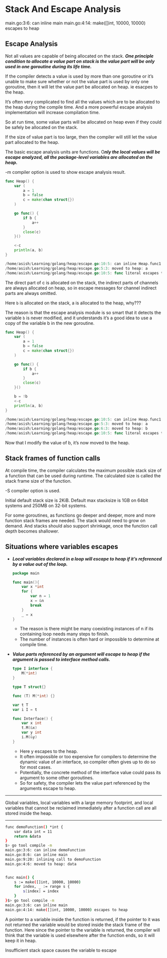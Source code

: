 # Stack And Escape Analysis

main.go:3:6: can inline main
main.go:4:14: make([]int, 10000, 10000) escapes to heap

## Escape Analysis

Not all values are capable of being allocated on the stack. ***One principle condition to allocate a value part on stack is the value part will be only used in one goroutine during its life time.*** 

If the compiler detects a value is used by more than one goroutine or it’s unable to make sure whether or not the value part is used by only one goroutine, then it will let the value part be allocated on heap. ie esacpes to the heap.

It’s often very complicated to find all the values which are to be allocated to the heap during the compile time. And a more powerful escape analysis implementation will increase compilation time.

So at run time, some value parts will be allocated on heap even if they could be safely be allocated on the stack.

If the size of value part is too large, then the compiler will still let the value part allocated to the heap.

The basic escape analysis units are functions. O***nly the local values will be escape analyzed, all the package-level variables are allocated on the heap.***

-m compiler option is used to show escape analysis result.

```go
func Heap() {
	var (
		a = 1
		b = false
		c = make(chan struct{})
	)

	go func() {
		if b {
			a++
		}
		close(c)
	}()

	<-c
	println(a, b)
}

/home/asish/Learning/golang/heap/escape.go:10:5: can inline Heap.func1
/home/asish/Learning/golang/heap/escape.go:5:3: moved to heap: a
/home/asish/Learning/golang/heap/escape.go:10:5: func literal escapes to heap
```

The direct part of c is allocated on the stack, the indirect parts of channels are always allocated on heap, so in escape messages for channel indirect parts are always omitted.

Here `b` is allocated on the stack, a is allocated to the heap, why???

The reason is that the escape analysis module is so smart that it detects the variable `b` is never modified, and it understands it’s a good idea to use a copy of the variable b in the new goroutine.

```go
func Heap() {
	var (
		a = 1
		b = false
		c = make(chan struct{})
	)

	go func() {
		if b {
			a++
		}
		close(c)
	}()

	b = !b
	<-c
	println(a, b)
}

/home/asish/Learning/golang/heap/escape.go:10:5: can inline Heap.func1
/home/asish/Learning/golang/heap/escape.go:5:3: moved to heap: a
/home/asish/Learning/golang/heap/escape.go:6:3: moved to heap: b
/home/asish/Learning/golang/heap/escape.go:10:5: func literal escapes to heap
```

Now that I modify the value of b, it’s now moved to the heap.

## Stack frames of function calls

At compile time, the compiler calculates the maximum possible stack size  of a function that can be used during runtime. The calculated size is called the stack frame size of the function.

-S compiler option is used.

Initial default stack size is 2KiB. Default max stacksize is 1GB on 64bit systems and 250MB on 32-bit systems.

For some goroutines, as functions go deeper and deeper, more and more function stack frames are needed. The stack would need to grow on demand. And stacks should also support shrinkage, once the function call depth becomes shallower.

## Situations where variables escapes

- ***Local variables declared in a loop will escape to heap if it’s referenced by a value out of the loop.***
    
    ```go
    package main 
    
    func main(){
    	var x *int 
    	for {
    		var n = 1
    		x = &n
    		break
    	}
    	_ = x
    }
    ```
    
    - The reason is there might be many coexisting instances of n if its containing loop needs many steps to finish.
    - The number of instances is often hard or impossible to determine at compile time.
- ***Value parts referenced by an argument will escape to heap if the argument is passed to interface method calls.***
    
    ```go
    type I interface {
    	M(*int)
    }
    
    type T struct{}
    
    func (T) M(*int) {}
    
    var t T
    var i I = t
    
    func Interface() {
    	var x int
    	t.M(&x)
    	var y int
    	i.M(&y)
    }
    ```
    
    - Here y escapes to the heap.
    - It often impossible or too expensive for compilers to determine the dynamic value of an interface, so compiler often gives up to do so for most cases.
    - Potentially, the concrete method of the interface value could pass its argument to some other goroutines.
    - So for safety, the compiler lets the value part referenced by the arguments escape to heap.

---

Global variables, local variables with a large memory footprint, and local variables that cannot be reclaimed immediately after a function call are all stored inside the heap.

---

```bash
func demoFunction() *int {
	var data int = 11
	return &data
}
$> go tool compile -m
main.go:3:6: can inline demoFunction
main.go:8:6: can inline main
main.go:9:20: inlining call to demoFunction
main.go:4:6: moved to heap: data
```

```bash

func main() {
	s := make([]int, 10000, 10000)
	for index, _ := range s {
		s[index] = index
	}
}$> go tool compile -m
main.go:3:6: can inline main
main.go:4:14: make([]int, 10000, 10000) escapes to heap
```

A pointer to a variable inside the function is returned, if the pointer to it was not returned the variable would be stored inside the stack frame of the function. Here since the pointer to the variable is returned, the compiler will think that the variable is used elsewhere after the function ends, so it will keep it in heap.

Insufficient stack space causes the variable to escape